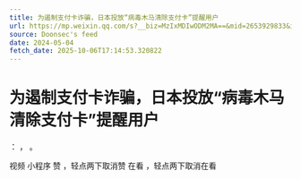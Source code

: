 ```yaml
---
title: 为遏制支付卡诈骗，日本投放“病毒木马清除支付卡”提醒用户
url: https://mp.weixin.qq.com/s?__biz=MzIxMDIwODM2MA==&mid=2653929833&idx=1&sn=fe8bb6d154c775726b49205d544473f6
source: Doonsec's feed
date: 2024-05-04
fetch_date: 2025-10-06T17:14:53.320822
---
```


# 为遏制支付卡诈骗，日本投放“病毒木马清除支付卡”提醒用户

：
，
。

视频
小程序
赞
，轻点两下取消赞
在看
，轻点两下取消在看